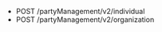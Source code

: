 <!--
    ATTENTION: This file was generated via gradle!
               Do NOT manually edit this file! Any such changes will be overwritten!
-->

* POST /partyManagement/v2/individual
* POST /partyManagement/v2/organization
